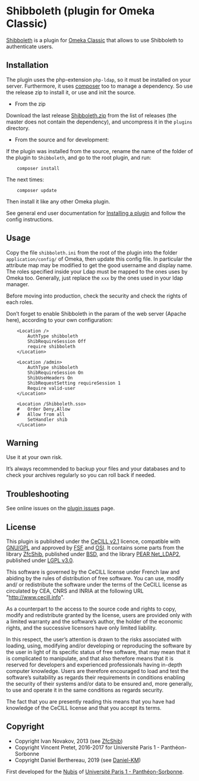 Shibboleth (plugin for Omeka Classic)
=====================================

[Shibboleth] is a plugin for [Omeka Classic] that allows to use Shibboleth to
authenticate users.


Installation
------------

The plugin uses the php-extension `php-ldap`, so it must be installed on your
server. Furthermore, it uses [composer] too to manage a dependency. So use the
release zip to install it, or use and init the source.

* From the zip

Download the last release [Shibboleth.zip] from the list of releases (the master
does not contain the dependency), and uncompress it in the `plugins` directory.

* From the source and for development:

If the plugin was installed from the source, rename the name of the folder of
the plugin to `Shibboleth`, and go to the root plugin, and run:

```
    composer install
```

The next times:

```
    composer update
```

Then install it like any other Omeka plugin.

See general end user documentation for [Installing a plugin] and follow the
config instructions.


Usage
-----

Copy the file `shibboleth.ini` from the root of the plugin into the folder `application/config/`
of Omeka, then update this config file. In particular the attribute map may be
modified to get the good username and display name. The roles specified inside
your Ldap must be mapped to the ones uses by Omeka too. Generally, just replace
the `xxx` by the ones used in your ldap manager.

Before moving into production, check the security and check the rights of each
roles.

Don’t forget to enable Shibboleth in the param of the web server (Apache here),
according to your own configuration:
```
    <Location />
        AuthType shibboleth
        ShibRequireSession Off
        require shibboleth
    </Location>

    <Location /admin>
        AuthType shibboleth
        ShibRequireSession On
        ShibUseHeaders On
        ShibRequestSetting requireSession 1
        Require valid-user
    </Location>

    <Location /Shibboleth.sso>
    #   Order Deny,Allow
    #   Allow from all
        SetHandler shib
    </Location>
```


Warning
-------

Use it at your own risk.

It’s always recommended to backup your files and your databases and to check
your archives regularly so you can roll back if needed.


Troubleshooting
---------------

See online issues on the [plugin issues] page.


License
-------

This plugin is published under the [CeCILL v2.1] licence, compatible with
[GNU/GPL] and approved by [FSF] and [OSI]. It contains some parts from the
library [ZfcShib], published under [BSD], and the library [PEAR Net_LDAP2],
published under [LGPL v3.0].

This software is governed by the CeCILL license under French law and abiding by
the rules of distribution of free software. You can use, modify and/ or
redistribute the software under the terms of the CeCILL license as circulated by
CEA, CNRS and INRIA at the following URL "http://www.cecill.info".

As a counterpart to the access to the source code and rights to copy, modify and
redistribute granted by the license, users are provided only with a limited
warranty and the software’s author, the holder of the economic rights, and the
successive licensors have only limited liability.

In this respect, the user’s attention is drawn to the risks associated with
loading, using, modifying and/or developing or reproducing the software by the
user in light of its specific status of free software, that may mean that it is
complicated to manipulate, and that also therefore means that it is reserved for
developers and experienced professionals having in-depth computer knowledge.
Users are therefore encouraged to load and test the software’s suitability as
regards their requirements in conditions enabling the security of their systems
and/or data to be ensured and, more generally, to use and operate it in the same
conditions as regards security.

The fact that you are presently reading this means that you have had knowledge
of the CeCILL license and that you accept its terms.


Copyright
---------

* Copyright Ivan Novakov, 2013 (see [ZfcShib])
* Copyright Vincent Pretet, 2016-2017 for Université Paris 1 - Panthéon-Sorbonne
* Copyright Daniel Berthereau, 2019 (see [Daniel-KM])

First developed for the [Nubis] of [Université Paris 1 - Panthéon-Sorbonne].


[Shibboleth]: https://github.com/Daniel-KM/Omeka-plugin-Shibboleth
[Omeka Classic]: https://omeka.org/classic
[composer]: https://getcomposer.org
[Shibboleth.zip]: https://github.com/Daniel-KM/Omeka-plugin-Shibboleth/releases
[Installing a plugin]: https://omeka.org/classic/docs/Admin/Adding_and_Managing_Plugins
[plugin issues]: https://github.com/Daniel-KM/Omeka-plugin-Shibboleth/issues
[PEAR Net_LDAP2]: https://pear.php.net/package/Net_LDAP2
[CeCILL v2.1]: https://www.cecill.info/licences/Licence_CeCILL_V2.1-en.html
[GNU/GPL]: https://www.gnu.org/licenses/gpl-3.0.html
[FSF]: https://www.fsf.org
[OSI]: http://opensource.org
[ZfcShib]: https://github.com/shuyg/ZfcShib
[BSD]: http://debug.cz/license/bsd-3-clause
[LGPL v3.0]: https://github.com/pear/Net_LDAP2/raw/master/LICENSE
[Nubis]: https://nubis.univ-paris1.fr
[Université Paris 1 - Panthéon-Sorbonne]: https://www.pantheonsorbonne.fr
[Daniel-KM]: https://github.com/Daniel-KM "Daniel Berthereau"
